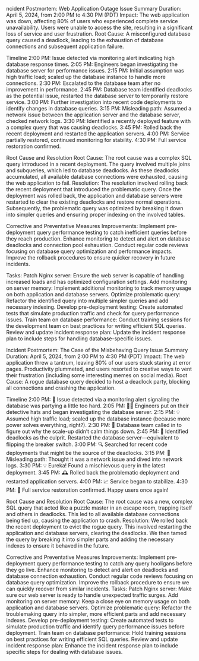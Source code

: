 ncident Postmortem: Web Application Outage
Issue Summary
Duration: April 5, 2024, from 2:00 PM to 4:30 PM (PDT)
Impact: The web application was down, affecting 80% of users who experienced complete service unavailability. Users were unable to access the site, resulting in a significant loss of service and user frustration.
Root Cause: A misconfigured database query caused a deadlock, leading to the exhaustion of database connections and subsequent application failure.


Timeline
2:00 PM: Issue detected via monitoring alert indicating high database response times.
2:05 PM: Engineers began investigating the database server for performance issues.
2:15 PM: Initial assumption was high traffic load; scaled up the database instance to handle more connections.
2:30 PM: Escalated to the database team after no improvement in performance.
2:45 PM: Database team identified deadlocks as the potential issue, restarted the database server to temporarily restore service.
3:00 PM: Further investigation into recent code deployments to identify changes in database queries.
3:15 PM: Misleading path: Assumed a network issue between the application server and the database server, checked network logs.
3:30 PM: Identified a recently deployed feature with a complex query that was causing deadlocks.
3:45 PM: Rolled back the recent deployment and restarted the application servers.
4:00 PM: Service partially restored, continued monitoring for stability.
4:30 PM: Full service restoration confirmed.


Root Cause and Resolution
Root Cause: The root cause was a complex SQL query introduced in a recent deployment. The query involved multiple joins and subqueries, which led to database deadlocks. As these deadlocks accumulated, all available database connections were exhausted, causing the web application to fail.
Resolution: The resolution involved rolling back the recent deployment that introduced the problematic query. Once the deployment was rolled back, the application and database servers were restarted to clear the existing deadlocks and restore normal operations. Subsequently, the problematic query was optimized by breaking it down into simpler queries and ensuring proper indexing on the involved tables.


Corrective and Preventative Measures
Improvements:
Implement pre-deployment query performance testing to catch inefficient queries before they reach production.
Enhance monitoring to detect and alert on database deadlocks and connection pool exhaustion.
Conduct regular code reviews focusing on database query optimization and performance impacts.
Improve the rollback procedures to ensure quicker recovery in future incidents.


Tasks:
Patch Nginx server: Ensure the web server is capable of handling increased loads and has optimized configuration settings.
Add monitoring on server memory: Implement additional monitoring to track memory usage on both application and database servers.
Optimize problematic query: Refactor the identified query into multiple simpler queries and add necessary indexing.
Develop pre-deployment testing: Create automated tests that simulate production traffic and check for query performance issues.
Train team on database performance: Conduct training sessions for the development team on best practices for writing efficient SQL queries.
Review and update incident response plan: Update the incident response plan to include steps for handling database-specific issues.






















Incident Postmortem: The Case of the Misbehaving Query
Issue Summary
Duration: April 5, 2024, from 2:00 PM to 4:30 PM (PDT)
Impact: The web application threw a tantrum, leaving 80% of our users stuck staring at error pages. Productivity plummeted, and users resorted to creative ways to vent their frustration (including some interesting memes on social media).
Root Cause: A rogue database query decided to host a deadlock party, blocking all connections and crashing the application.


Timeline
2:00 PM: 🎉 Issue detected via a monitoring alert signaling the database was partying a little too hard.
2:05 PM: 🕵️‍♂️ Engineers put on their detective hats and began investigating the database server.
2:15 PM: 💡 Assumed high traffic load; scaled up the database instance (because more power solves everything, right?).
2:30 PM: 📢 Database team called in to figure out why the scale-up didn’t calm things down.
2:45 PM: 🚨 Identified deadlocks as the culprit. Restarted the database server—equivalent to flipping the breaker switch.
3:00 PM: 🔍 Searched for recent code deployments that might be the source of the deadlocks.
3:15 PM: 🚧 Misleading path: Thought it was a network issue and dived into network logs.
3:30 PM: 💡 Eureka! Found a mischievous query in the latest deployment.
3:45 PM: 🕰️ Rolled back the problematic deployment and restarted application servers.
4:00 PM: 📈 Service began to stabilize.
4:30 PM: 🎉 Full service restoration confirmed. Happy users once again!


Root Cause and Resolution
Root Cause: The root cause was a new, complex SQL query that acted like a puzzle master in an escape room, trapping itself and others in deadlocks. This led to all available database connections being tied up, causing the application to crash.
Resolution: We rolled back the recent deployment to evict the rogue query. This involved restarting the application and database servers, clearing the deadlocks. We then tamed the query by breaking it into simpler parts and adding the necessary indexes to ensure it behaved in the future.


Corrective and Preventative Measures
Improvements:
Implement pre-deployment query performance testing to catch any query hooligans before they go live.
Enhance monitoring to detect and alert on deadlocks and database connection exhaustion.
Conduct regular code reviews focusing on database query optimization.
Improve the rollback procedure to ensure we can quickly recover from similar incidents.
Tasks:
Patch Nginx server: Make sure our web server is ready to handle unexpected traffic surges.
Add monitoring on server memory: Keep a close eye on memory usage on both application and database servers.
Optimize problematic query: Refactor the troublemaking query into simpler, more efficient parts and add necessary indexes.
Develop pre-deployment testing: Create automated tests to simulate production traffic and identify query performance issues before deployment.
Train team on database performance: Hold training sessions on best practices for writing efficient SQL queries.
Review and update incident response plan: Enhance the incident response plan to include specific steps for dealing with database issues.

